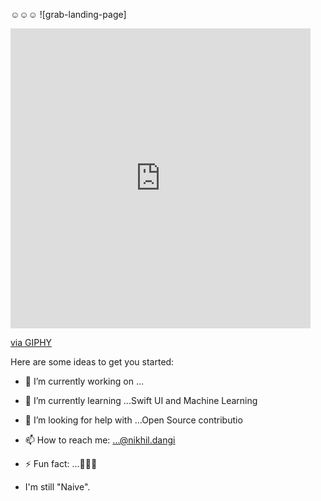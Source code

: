 ☺️☺️☺️
![grab-landing-page]
<iframe src="https://giphy.com/embed/gen0pz7WHRGbyFYtkK" width="480" height="480" frameBorder="0" class="giphy-embed" allowFullScreen></iframe><p><a href="https://giphy.com/gifs/halloween-ghost-spooky-gen0pz7WHRGbyFYtkK">via GIPHY</a></p>

Here are some ideas to get you started:

- 🔭 I’m currently working on ...
- 🌱 I’m currently learning ...Swift UI and Machine Learning
- 🤔 I’m looking for help with ...Open Source contributio
- 📫 How to reach me: ...@nikhil.dangi
- ⚡ Fun fact: ...🙂🙃😊

- I'm still "Naive".
